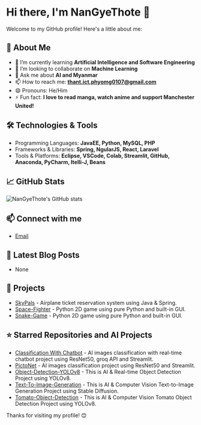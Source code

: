 # Hi there, I'm NanGyeThote 👋

Welcome to my GitHub profile! Here's a little about me:

## 🚀 About Me
- 🌱 I’m currently learning **Artificial Intelligence and Software Engineering**
- 👯 I’m looking to collaborate on **Machine Learning**
- 💬 Ask me about **AI and Myanmar**
- 📫 How to reach me: **thant.ict.phyomg0107@gmail.com**
- 😄 Pronouns: He/Him
- ⚡ Fun fact: **I love to read manga, watch anime and support Manchester United!**

## 🛠️ Technologies & Tools
- Programming Languages: **JavaEE, Python, MySQL, PHP**
- Frameworks & Libraries: **Spring, NgularJS, React, Laravel**
- Tools & Platforms: **Eclipse, VSCode, Colab, Streamlit, GitHub, Anaconda, PyCharm, Itelli-J, Beans**

## 📈 GitHub Stats
![NanGyeThote's GitHub stats](https://github-readme-stats.vercel.app/api?username=NanGyeThote&show_icons=true&theme=radical)

## 📫 Connect with me
- [Email](mailto:[thant.ict.phyomg0107@gmail.com])

## 📝 Latest Blog Posts
<!-- BLOG-POST-LIST:START -->
<!-- - [Insert your latest blog post title](insert your blog post link) -->
- None
<!-- BLOG-POST-LIST:END -->

## 🔧 Projects
- [SkyPals](https://github.com/NanGyeThote/portfolio.git) - Airplane ticket reservation system using Java & Spring.
- [Space-Fighter](https://github.com/NanGyeThote/Space-Fighter.git) - Python 2D game using pure Python and built-in GUI.
- [Snake-Game](https://github.com/NanGyeThote/SnakeGame.git) - Python 2D game using pure Python and built-in GUI.

## ⭐️ Starred Repositories and AI Projects
- [Classification With Chatbot](https://github.com/NanGyeThote/Classification-with-chatbot.git) - AI images classification with real-time chatbot project using ResNet50, groq API and Streamlit.
- [PictoNet](https://github.com/NanGyeThote/PictoNet.git) - AI images classification project using ResNet50 and Streamlit.
- [Object-Detection-YOLOv8](https://github.com/NanGyeThote/Object-Detection-Yolov8.git) - This is AI & Real-time Object Detection Project using YOLOv8.
- [Text-To-Image-Generation](https://github.com/NanGyeThote/Text-To-Image-Generation.git) - This is AI & Computer Vision Text-to-Image Generation Project using Stable Diffusion.
- [Tomato-Object-Detection](https://github.com/NanGyeThote/Tomato-Object-Detection.git) - This is AI & Computer Vision Tomato Object Detection Project using YOLOv8.

Thanks for visiting my profile! 😊
